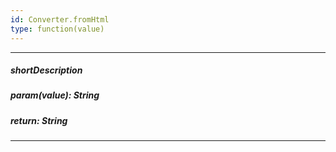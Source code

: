 ```yaml
---
id: Converter.fromHtml
type: function(value)
---
```

---
##### shortDescription
<!-- Description goes here -->

##### param(value): String
<!-- Description goes here -->

##### return: String
<!-- Description goes here -->

---
<!-- Description goes here -->